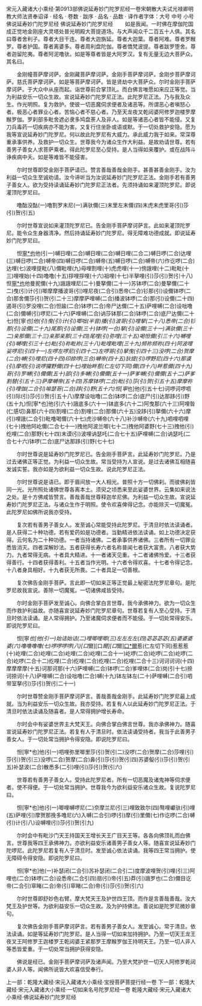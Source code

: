 宋元入藏诸大小乘经·第0913部佛说延寿妙门陀罗尼经一卷宋朝散大夫试光禄卿明教大师法贤奉诏译
· 经名 · 卷数 · 跋序
· 品名 · 品数 · 译作者字体：大号 中号 小号
佛说延寿妙门陀罗尼经
佛说延寿妙门陀罗尼经
　　如是我闻。一时佛在摩伽陀国成正觉地金刚座大灵塔处普光明殿大菩提道场。与大声闻众千二百五十人俱。其名曰尊者舍利子。尊者大目干连。尊者大迦旃延。尊者大迦葉。尊者阿难。尊者罗睺罗。尊者护国。尊者离婆多。尊者周利盘陀伽。尊者憍梵波提。尊者跋罗堕舍。尊者迦留陀夷。尊者阿泥噜驮。如是等尊者皆是大阿罗汉。复有无量无边大菩萨众。其名曰。

　　金刚幢菩萨摩诃萨。金刚藏菩萨摩诃萨。金刚手菩萨摩诃萨。金刚步菩萨摩诃萨。慈氏菩萨摩诃萨。如是等菩萨摩诃萨。皆是贤劫中大菩萨众。尔时金刚手菩萨摩诃萨。于大众中从座而起。诣世尊前合掌顶礼。而白佛言唯愿如来应正等觉。当为利益安乐一切众生故。宣说延寿妙门陀罗尼正法。此陀罗尼正法。乃与我及众生。作光明照。复为救护。使彼一切恶魔伺求便者及诸恶等。所谓恶心者嗔怒心者。极恶心者罪业心者。苦恼心者不慈心者。乃至天龙夜叉乾闼婆阿修罗迦楼罗摩睺罗伽。罗刹部多毗舍遮必隶多鸠盘荼人及非人。如是等诸恶心者皆不能侵。又复刀兵毒药一切疾病亦不能为害。又复行住坐卧或语或默。于一切处救护安隐。愿为我等宣说延寿妙门陀罗尼。何以故此陀罗尼有大威力。承此威力我于如来。常深尊重承事供养。及救护一切众生。世尊我今为诸众生作大利益。是故劝请世尊。若有善男子善女人求菩萨乘者。得此陀罗尼至心受持。是人当得如来覆护。或在战阵斗诤疾病中夭。如是等难皆不能侵害。

　　尔时世尊即受金刚手菩萨请已。赞言善哉善哉金刚手。甚善甚善金刚手。汝为利益一切众生至诚劝请。汝今谛听当为汝说延寿妙门陀罗尼正法。金刚手若有善男子善女人。欲为受持读诵延寿妙门陀罗尼正法者。先须持诵如来灌顶陀罗尼。即说灌顶陀罗尼曰。

　　噜酤没酤(一)噜割罗末尼(一)满驮儞(三)末里左末儞(四)末虎末虎里哥(引)莎(引)贺(引五)

　　尔时世尊宣说如来灌顶陀罗尼已。告金刚手菩萨摩诃萨言。此如来灌顶陀罗尼。能令众生身器清净。然后持诵延寿妙门陀罗尼。得无障难功德成就。即说延寿妙门陀罗尼曰。

　　怛[寧*也](切身下同)他(引一)嚩日哩(二合)嚩日哩(二合)嚩日哩(二合二)嚩日啰(二合)达哩(三)嚩日啰(二合)嚩帝(四)嚩日啰(二合)嚩帝(五)嚩日啰(二合)嚩帝(六)作讫啰(二合)达哩(七)波哩提毗(八)儞毗哩(九)母哩割哩(十)虎虎哩(十一)傍誐哩(十二)毗毗(十三)哩哩始(十四)噜噜(十五)拶哩拶哩(十六)祖哩(十七)半拏哩(引)莎(引)贺(引十八)怛[寧*也](切身)他曼抳儞(十九)誐誐哩尼(二十)曼拏儞(二十一)苏钵啰(二合)曼拏儞(二十二)曳(引)计(引)唧摩摩播波哥(引)哩尼夜(二合引)悉帝(二合)钐那(引)设儞钵啰(二合)那舍儞莎(引)贺(引二十三)摩摩萨哩嚩(二合)播波钵啰(二合)那(引)设儞(二十四)遏哥(引)罗没哩(二合)怛踰(二合)钵啰(二合)帝尸达儞(二十五)萨哩嚩(二合)设咄噜(二合)儞嚩(引)啰尼(二十六)萨哩嚩(二合)讷莎钵那(二合)钵啰(二合)底尸达儞(二十七)怛[寧*也]他(引)曳(引)计(引)唧咄(半音)播(引)波哥(引)哩拏(二十八)悉帝(二合)钐那(引)设儞(二十九)尾那(引)设儞(三十)钵啰(一合)拏(引)设儞(三十一)满驮儞(三十二)亲那儞(三十三)亲那亲那(三十四)尾哩(引)弥哩(三十五)喝怛儞(引三十六)嚩哩(引)嚩哩(引三十七)毗(引)祢毗祢(三十八)毗哩毗哩(三十九)频祢频祢(四十)阿波哩娑啰尼(引四十一)左啰左啰尼(引四十二)左啰哥(引)拏曳(引四十三)没啰(二合)贺摩(二合)嚩(引)哩尼(四十四)印捺啰(三合)嚩帝(四十五)狄提(引)啰野尼(四十六)那谟(引)摩呬(引)说啰攞野儞(四十七)哩始畔惹(仁左切下同)儞(四十八)畔惹儞(四十九)哥(引)罗嚩(引)儞儞(五十)部(引)多嚩(引)儞儞(五十一)萨爹嚩(引)儞儞(五十二)萨爹割替(引五十三)萨摩嚩帝(五十四)苏摩钵啰(二合)毗(引)莎(引)贺(引五十五)摩摩祢(引)哩伽(二合引)喻瑟哥(二合)跢(引)野(五十六)怛[寧*也]他(引五十七)诃啰诃啰呬(引)际(引)莎(引)贺(引五十八)摩摩设咄噜(二合)钵啰(二合)底尸(引)达那跢(引)野(五十九)怛[寧*也]他(引六十)誐底多(六十一)钵底多(六十二)阿曳那(六十三)阿哩昝(仁感切)鼻那(六十四)割哩(二合)割哩(二合)那儞(六十五)没跢(引)拏儞(六十六)摩(引)哩誐(二合引)毗噜喝儞(六十七)虎沙嚩帝(六十八)补沙嚩帝(六十九)呬哩呬哩(七十)拽他阿屹儞(二合七十一)拽他阿波兰唧(七十二)拽他阿婆野(七十三)拽他(引)纥哩(二合)那野(七十四)末谟(引)波哩讷瑟吒(二合七十五)萨哩嚩(二合)讷瑟吒(二合七十六)钵啰(二合)底尸达那跢(引)野(七十七)

　　尔时世尊说是延寿妙门陀罗尼已。告金刚手菩萨言。此延寿妙门陀罗尼。乃是过去诸佛正等正觉。为利益一切众生故。常当受持为人宣说。是过去诸佛互相随喜发诚实誓。我亦如是为欲利益一切众生故。说此陀罗尼正法。

　　尔时世尊说是语已。即于眉间放一大人相光。普照十方一切佛刹。而彼佛刹皆同一光。光所照处诸佛世尊各离本土。须臾之顷悉来至此娑婆世界。云集如来说法之处。是十方佛咸皆赞言。善哉善哉世尊释迦牟尼佛。为利益一切众生故。宣说延寿妙门陀罗尼正法。与诸众生作于明照。使令欢喜俾得记念。亦能除灭一切魔冤。此陀罗尼如佛所说我亦受持。

　　复次若有善男子善女人。发至诚心常能受持此陀罗尼。于清旦时依法读诵者。是人获得二十种功德。若有爱药如是功德者。当勤精进依法读诵。如上功德决定获得。云何名为二十种功德。一者当持诸佛。二者承事供养诸佛。三者所有一切罪业悉皆消灭。四者深解妙法。五者获得长寿六者名称普闻七者获大富贵。八者获大势力。九者常得无病。十者具大精进。十一者诸天见重。十二者诸佛怜爱。十三者获得善行。十四者获得善利。十五者当作光明。十六者令得欢喜。十七者令得记念。十八者身具相好。十九者获无所畏。二十者具足一切善根。

　　复次佛告金刚手菩萨。言此即一切如来正等正觉最上秘密法陀罗尼章句。是陀罗尼故我宣说。善除一切魔冤。一切诸佛咸皆受持。

　　尔时金刚手菩萨发至诚心。向佛合掌白言世尊。我今承佛神力。欲为一切众生而作救护利益故。亦随喜宣说延寿妙门陀罗尼章句。世尊若复有人至心受持。于清旦时依法读诵。是人常得拥护。乃至诸魔伺求便者而不能侵。于一切处常得安乐。即说陀罗尼曰。

　　怛[寧*也]他(引一)始诘始诘(二)哩唧哩唧(三)左左左左(四)苾苾苾苾(五)婆婆婆婆(六)噜噜噜噜(七)啰啰啰啰(八)[口*爾][口*爾][口*爾][口*爾](九)惹(仁左切下同)惹惹惹(十)屹哩(二合)屹哩(二合)屹哩(二合)屹哩(二合十一)屹啰(二合)屹啰(二合)屹啰(二合)屹啰(二合十二)纥哩(二合)纥哩(二合)纥哩(二合)纥哩(二合十三)诃诃诃诃(十四)摩摩摩摩(十五)诃那诃那(十六)萨哩嚩(二合)钵啰(二合)爹哩体(二合)岗(引十七)捺诃捺诃(十八)萨哩嚩(二合)设咄噜(二合)嚩(十九)钵左钵左(二十)萨哩嚩(二合引)呬带室拏(引)莎(引)贺(引二十一)

　　尔时世尊赞金刚手菩萨摩诃萨言。善哉善哉金刚手。此延寿妙门陀罗尼最上成就。当为利益安乐一切众生故。我亦受持。若复有人以此延寿妙门陀罗尼正法。于清旦时依法读诵及随喜者。是人常得拥护增长寿命。

　　尔时会中有娑婆世界主大梵天王。向佛合掌白佛言世尊。我亦承佛神力。随喜宣说延寿妙门陀罗尼正法。若复有人于清旦时。依法读诵受持者。我当于此善男子善女人。于一切处常当拥护令得安隐。即说陀罗尼曰。

　　怛[寧*也]他(引一)呬哩弥里唧里莎(引)贺(引二)没啰(二合)贺摩(二合)莎哩(引)莎(引)贺(引三)没啰(二合)贺摩(二合)鼻(引)莎(引)贺(引四)苏婆儗(引)莎(引)贺(引五)补瑟波(二合)散悉多(二引)哩(引)莎(引)贺(引六)

　　世尊若有善男子善女人。受持此陀罗尼者。所有一切恶魔及诸鬼神等伺求便者。使不得便。于一切处常当拥护。世尊我今为欲利益安乐诸众生故。复说陀罗尼曰。

　　怛[寧*也]他(引一)唧哩嚩啰尼(二)奈摩兰尼(引三)哩致致尔(四)骜哩巘驮(引)哩(五)萨哩(引)摩贺那挽多噜尼(六)入嚩(二合引)啰(引)摩(引)里儞(七)作讫啰(二合)嚩(引)计(引八)设嚩哩(引)莎(引)贺(引九)

　　尔时会中有毗沙门天王持国天王增长天王广目天王等。各各向佛顶礼而白佛言。世尊我等四王承佛神力。亦欲利益安乐诸善男子善女人等。随喜宣说延寿妙门陀啰尼。此陀罗尼若复有人于清旦时。发至诚心依法读诵。我等四王常当拥护。使无障碍令得安隐。即说陀罗尼曰。

　　怛[寧*也]他(一)补瑟闭(二合引)苏补瑟闭(二合引二)度摩波哩贺(引)哩(引三)阿哩也(二合)钵啰(二合)设悉帝(二合引四)扇(引)帝(引五)莽(引)誐罗也(二合)儞目讫帝(二合引)窣睹(二合)帝(引)窣睹(二合)帝(引)莎(引)贺(引六)

　　尔时世尊即舒妙色右臂。摩大梵天王及护世四王顶。而作是言善哉善哉。汝大梵王及护世等。为欲利益安乐一切众生故。及为护持佛法。善说如是陀罗尼微妙章句。

　　复次佛告金刚手菩萨摩诃萨言。若有善男子善女人。发至诚心。常于清旦。依法读诵。如是等延寿妙门陀罗尼。是人当得一切如来加持拥护。乃至一切天王龙王夜叉王阿修罗王迦楼罗王乾闼婆王紧那罗王摩睺罗伽王持明天王。乃至一切人非人等悉皆爱重。于一切处常当拥护获得安隐。

　　佛说是经已。金刚手菩萨摩诃萨及诸声闻。乃至大梵护世一切天人阿修罗乾闼婆人非人等。闻佛所说皆大欢喜信受奉行。

上一部：乾隆大藏经·宋元入藏诸大小乘经·宝授菩萨菩提行经一卷
下一部：乾隆大藏经·宋元入藏诸大小乘经·一切如来名号陀罗尼经一卷
乾隆大藏经·宋元入藏诸大小乘经·佛说延寿妙门陀罗尼经